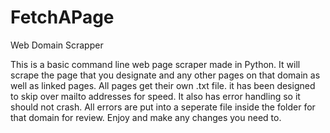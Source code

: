 # FetchAPage
Web Domain Scrapper

This is a basic command line web page scraper made in Python. It will scrape the page that you designate and any other pages on that domain as well as linked pages. All pages get their own .txt file. it has been designed to skip over mailto addresses for speed.
It also has error handling so it should not crash. All errors are put into a seperate file inside the folder for that domain for review. Enjoy and make any changes you need to.
